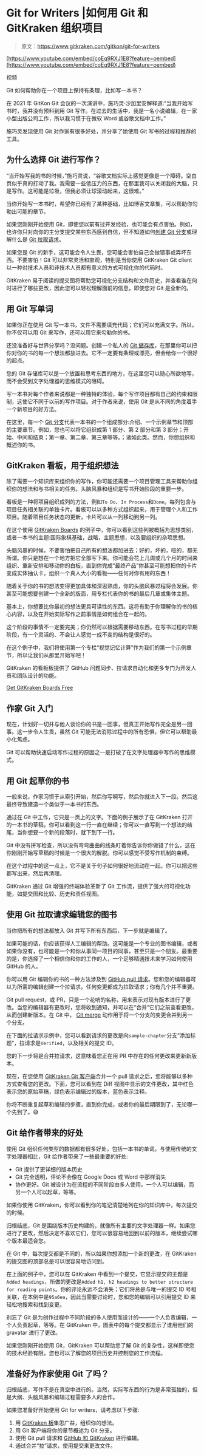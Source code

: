 # Git for Writers |如何用 Git 和 GitKraken 组织项目

> 原文：<https://www.gitkraken.com/gitkon/git-for-writers>

[https://www.youtube.com/embed/coEq9RXJ1E8?feature=oembed](https://www.youtube.com/embed/coEq9RXJ1E8?feature=oembed)

视频

Git 如何帮助你在一个项目上保持有条理，比如写一本书？

在 2021 年 GitKon Git 会议的一次演讲中，施巧灵·沙加里安解释道:“当我开始写书时，我并没有预料到用 Git 写作。在过去的生活中，我是一名小说编辑，在一家小型出版公司工作，所以我习惯于在微软 Word 或谷歌文档中工作。”

施巧灵发现使用 Git 对作家有很多好处，并分享了她使用 Git 写书的过程和推荐的工具。

## **为什么选择 Git 进行写作？**

“当开始写我的书的时候，”施巧灵说，“谷歌文档实际上感觉更像是一个障碍。空白页似乎真的打动了我。我需要一些低压力的东西，在那里我可以关闭我的大脑，只是写作。这可能是垃圾，但我必须让球滚动起来，这很难。”

当你开始写一本书时，希望你已经有了某种基础，比如博客文章集，可以帮助你勾勒出可能的章节。

如果您刚刚开始使用 Git，即使您以前有过开发经验，也可能会有点害怕。例如，也许你只对向你的主分支提交某些东西感到自信，但不知道如何[创建 Git 分支](https://www.gitkraken.com/learn/git/problems/create-git-branch)或理解什么是 [Git 拉取请求](https://www.gitkraken.com/learn/git/tutorials/what-is-a-pull-request-in-git)。

如果您是 Git 的新手，这可能会令人生畏，您可能会害怕自己会做错事或弄坏东西。不要害怕！Git 可以非常灵活和直观，特别是当你使用 GitKraken Git client 以一种对技术人员和非技术人员都有意义的方式可视化你的代码时。

GitKraken 易于阅读的提交图将帮助您可视化分支结构和文件历史，并查看谁在何时进行了哪些更改，因此您可以轻松理解面前的信息，即使您对 Git 是全新的。

## **用 Git 写单词**

如果你正在使用 Git 写一本书，文件不需要填充代码；它们可以充满文字。所以，你不仅可以用 Git 来写作，还可以用它来勾勒你的书。

还没准备好与世界分享吗？没问题。创建一个私人的 [Git 储存库](https://www.gitkraken.com/learn/git/tutorials/what-is-a-git-repository)，在那里你可以把你对你的书的每一个想法都放进去。它不一定要有条理或漂亮，但会给你一个很好的起点。

您的 Git 存储库可以是一个放置和思考东西的地方，在这里您可以随心所欲地写，而不会受到文字处理器的思维模式的阻碍。

写一本书对每个作者来说都是一种独特的体验，每个写作项目都有自己的约束和限制，这使它不同于以前的写作项目。对于作者来说，使用 Git 是从不同的角度着手一个新项目的好方法。

在这里，每一个 [Git 分支](https://www.gitkraken.com/learn/git/branch)代表一本书的一个组成部分:介绍、一个示例章节和顶部的主要章节。例如，您也可以将它组织成第 1 部分、第 2 部分和第 3 部分；开始、中间和结束；第一章、第二章、第三章等等。；诸如此类。然而，你想组织和概述你的书。

## **GitKraken 看板，用于组织想法**

除了需要一个知识库来组织你的写作，你可能还需要一个项目管理工具来帮助你组织你的想法和与书相关的任务。头脑风暴和组织是写书开始阶段的重要一步。

看板是一种将项目组织成列的方法，例如`To Do`、`In Process`和`Done`。每列包含与项目任务相关联的单独卡片。看板可以以多种方式组织起来，用于管理个人和工作项目。随着项目任务状态的更新，卡片可以从一列移动到另一列。

在这个使用 [GitKraken Boards](https://www.gitkraken.com/boards) 的例子中，你可以看到这些列被概括为思想类别，或者一本书的主题:国际象棋基础，战略，主题思想，以及要组织的杂项思想。

头脑风暴的时候，不要害怕把自己所有的想法都加进去；好的，坏的，哑的，都无所谓。你只是想在一个地方把它全部写下来。你可能会花上几周或几个月的时间来组织、重新安排和移动你的白板，直到你完成“最终产品”你甚至可能想把你的卡片变成实体抽认卡，组织一个真人大小的看板——任何对你有用的东西！

随着关于你的书的想法变得更加具体和深思熟虑，你的头脑风暴过程将会发展。你甚至可能想要创建一个全新的版面，用专栏代表你的书的最后几章或集体主题。

基本上，你想要比你最初的想法更具可读性的东西。这将有助于你理解你的书的核心内容，以及在开始实际写作之前事情是如何组合在一起的。

这个阶段的事情不一定要完美；你仍然可以根据需要移动东西。在写书过程的早期阶段，有一个灵活的、不会让人感觉一成不变的结构是很好的。

在这个例子中，我们将使用第一个专栏“视觉记忆计算”作为我们的第一个示例章节，所以让我们从那里开始写吧！

GitKraken 的看板板提供了 GitHub 问题同步、拉请求自动化和更多专门为开发人员和团队设计的功能。

[Get GitKraken Boards Free](/boards)

## **作家 Git 入门**

现在，计划好一切并与他人谈论你的书是一回事，但真正开始写作完全是另一回事。这一步令人生畏，虽然 Git 可能无法消除过程中的所有恐惧，但它可以帮助最小化焦虑。

Git 可以帮助快速启动写作过程的原因之一是打破了在文字处理器中写作的思维模式。

## **用 Git 起草你的书**

一般来说，作家习惯于从索引开始，然后你写啊写，然后你就进入下一段。然后这最终导致建造一个类似于一本书的东西。

通过在 Git 中工作，它只是一页上的文字。下面的例子展示了在 GitKraken 打开的一本书的草稿，你可以看到这一行一直在继续；你可以一直写到一个想法的结尾，当你想要一个新的段落时，就下到下一行。

Git 中没有拼写检查，所以没有弯弯曲曲的线条盯着你告诉你你做错了什么，这在你刚刚开始写草稿的时候是一个很大的解脱。你可以感觉不受写作机制的束缚。

在这个过程中的这一点上，它不是关于句子如何很好地流动在一起。你可以把这些都写出来，然后再清理。

GitKraken 通过 Git 增强的终端体验革新了 Git 工作流，提供了强大的可视化功能，如提交图和比较、历史和责任视图。

## **使用 Git 拉取请求编辑您的图书**

当你把所有的想法都放入 Git 并写下所有东西后，下一步就是编辑了。

如果可能的话，你应该获得人工编辑的帮助。这可能是一个专业的图书编辑，或者如果你没有，也可能是一个和你从事同一项目的同事，甚至只是一个朋友。最重要的是，你选择了一个相信你和你的工作的人，一个足够精通技术来学习如何使用 GitHub 的人。

你可以用 Git 编辑你的书的一种方法涉及到 [GitHub pull 请求](https://www.gitkraken.com/learn/git/problems/github-pull-requests)。您和您的编辑器可以为所需的编辑创建一个拉请求。任何变更都成为拉取请求；你有几个并不重要。

Git pull request，或 PR，只是一个花哨的名称，用来表示对现有版本进行了更改。当您的编辑器有更改时，您将收到通知，并可以在“合并”它们之前查看更改，从而创建新版本。在 Git 中， [Git merge](https://www.gitkraken.com/learn/git/git-merge) 动作用于将一个分支的变更合并到另一个分支。

在下面的拉请求示例中，您可以看到请求的更改是向`sample-chapter`分支“添加标题”，拉请求是`Verified`，以及相关的提交 ID。

您的下一步将是合并拉请求，这意味着您正在用 PR 中存在的任何更改来更新新版本。

现在，在您使用 [GitKraken Git 客户端](https://www.gitkraken.com/git-client)合并一个 pull 请求之后，您将能够以多种方式查看您的更改。下面，您可以看到在 Diff 视图中显示的文件更改，其中红色表示您的原始草稿，绿色表示编辑过的版本，蓝色表示注释。

你将不断重复起草和编辑的步骤，直到你完成，或者你的最后期限到了，无论哪一个先到了。😅

## **Git 给作者带来的好处**

使用 Git 组织任何类型的数据都有很多好处，包括一本书的单词。与使用传统的文字处理器相比，Git 给作者带来了一些最重要的好处:

*   Git 提供了更详细的版本历史
*   Git 完全透明，评论不会像在 Google Docs 或 Word 中那样消失
*   协作更好。Git 被设计为在流程的不同阶段由多人使用。一个人可以编辑，而另一个人可以起草，等等。

如果你使用 GitKraken，你可以看到你的笔记清楚地列在你的知识库中，每次提交的时候。

归根结底，Git 是围绕版本历史构建的，就像所有主要的文字处理器一样。如果您进行了更改，然后决定不喜欢它们，您可以很容易地回到以前的版本，继续尝试哪个版本最适合您。

在 Git 中，每次提交都是不同的，所以如果你想添加一个新的更改，在 GitKraken 的提交图的顶部总是可以很容易地访问到。

在上面的例子中，您可以在 GitKraken 中看到一个提交，它显示提交的主题是`Added headings`，所做的更改是`Added h1, h2 headings to better structure for reading points`。你的评论永远不会消失；它们将总是与唯一的提交 ID 号相关联，在本例中是`95a6ea`，因此当需要讨论时，您和您的编辑可以引用提交 ID 来轻松地搜索和找到变更。

别忘了 Git 是为创作过程中不同阶段的多人使用而设计的——一个人负责编辑，一个人负责起草，等等。在 GitKraken 中，图表中的每个提交都显示了谁用他们的 gravatar 进行了更改。

如果您刚刚开始使用 Git，GitKraken 可以帮助您了解 Git 的复杂性，这样即使您的技术经验有限，您也可以了解您的项目历史并控制您的工作流程。

## **准备好为作家使用 Git 了吗？**

归根结底，写作不是在真空中进行的。当然，实际写东西的行为是非常孤独的，但是大纲、头脑风暴和编辑过程需要多人的合作。

如果您准备好开始使用 Git for writers，请考虑以下步骤:

1.  用 [GitKraken 板](https://www.gitkraken.com/boards)集思广益，组织你的想法。
2.  用 Git 客户端将你的章节概述为 Git 分支。
3.  使用 Git pull 请求和 [GitHub 和 GitKraken](https://www.gitkraken.com/integrations/github) 进行编辑。
4.  通过合并“拉”请求，使用提交来更改文件。